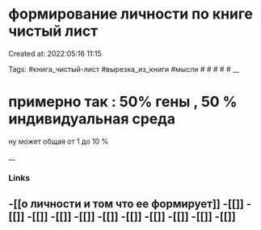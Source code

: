 # формирование личности по книге чистый лист

Created at: 2022:05:16 11:15

Tags: #книга_чистый-лист  #вырезка_из_книги   #мысли    #   #   #   #   # 
__ 

# примерно так : 50% гены , 50 % индивидуальная среда
ну может общая от 1 до 10 %


__

### Links
-[[о личности  и том что ее формирует]]
-[[]]
-[[]]
-[[]]
-[[]]
-[[]]
-[[]]
-[[]]
-[[]]
-[[]]
-[[]]
-[[]]
-